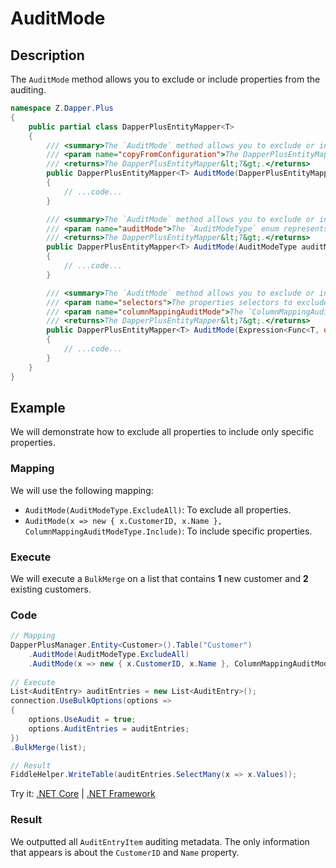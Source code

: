# AuditMode

## Description

The `AuditMode` method allows you to exclude or include properties from the auditing.

```csharp
namespace Z.Dapper.Plus
{
    public partial class DapperPlusEntityMapper<T>
    {
        /// <summary>The `AuditMode` method allows you to exclude or include properties from the auditing.</summary>
        /// <param name="copyFromConfiguration">The DapperPlusEntityMapper&lt;T&gt; to copy from.</param>
        /// <returns>The DapperPlusEntityMapper&lt;T&gt;.</returns>
        public DapperPlusEntityMapper<T> AuditMode(DapperPlusEntityMapper<T> copyFromConfiguration)
        {
            // ...code...
        }

        /// <summary>The `AuditMode` method allows you to exclude or include properties from the auditing.</summary>
        /// <param name="auditMode">The `AuditModeType` enum represents if all properties should be included or excluded from the auditing.</param>
        /// <returns>The DapperPlusEntityMapper&lt;T&gt;.</returns>
        public DapperPlusEntityMapper<T> AuditMode(AuditModeType auditMode)
        {
            // ...code...
        }

        /// <summary>The `AuditMode` method allows you to exclude or include properties from the auditing.</summary>
        /// <param name="selectors">The properties selectors to exclude or include.</param>
        /// <param name="columnMappingAuditMode">The `ColumnMappingAuditModeType` enum represents if a specific property should be included or excluded from the auditing.</param>
        /// <returns>The DapperPlusEntityMapper&lt;T&gt;.</returns>
        public DapperPlusEntityMapper<T> AuditMode(Expression<Func<T, object>> selectors, ColumnMappingAuditModeType columnMappingAuditMode)
        {
            // ...code...
        } 
    }
}
```

## Example

We will demonstrate how to exclude all properties to include only specific properties.

### Mapping

We will use the following mapping:

- `AuditMode(AuditModeType.ExcludeAll)`: To exclude all properties.
- `AuditMode(x => new { x.CustomerID, x.Name }, ColumnMappingAuditModeType.Include)`: To include specific properties.

### Execute

We will execute a `BulkMerge` on a list that contains **1** new customer and **2** existing customers.

### Code

```csharp
// Mapping
DapperPlusManager.Entity<Customer>().Table("Customer")
	.AuditMode(AuditModeType.ExcludeAll)
	.AuditMode(x => new { x.CustomerID, x.Name }, ColumnMappingAuditModeType.Include);
	
// Execute
List<AuditEntry> auditEntries = new List<AuditEntry>(); 
connection.UseBulkOptions(options => 
{ 
    options.UseAudit = true;
    options.AuditEntries = auditEntries; 
})
.BulkMerge(list); 

// Result
FiddleHelper.WriteTable(auditEntries.SelectMany(x => x.Values));
```

Try it: [.NET Core](https://dotnetfiddle.net/ezJ9Iu) | [.NET Framework](https://dotnetfiddle.net/BtWOMy)

### Result

We outputted all `AuditEntryItem` auditing metadata. The only information that appears is about the `CustomerID` and `Name` property.